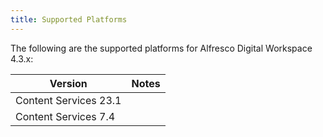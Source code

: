 ```yaml
---
title: Supported Platforms
---
```

The following are the supported platforms for Alfresco Digital Workspace 4.3.x:

| Version | Notes |
| ------- | ----- |
| Content Services 23.1 | |
| Content Services 7.4 | |
